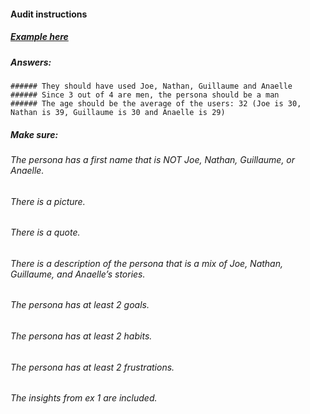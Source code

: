 #### Audit instructions

##### [Example here](https://www.figma.com/file/zeOfV35WEWTc0kXsHgoQa4/UX-I---Ex-3)

##### Answers:
    ###### They should have used Joe, Nathan, Guillaume and Anaelle
    ###### Since 3 out of 4 are men, the persona should be a man
    ###### The age should be the average of the users: 32 (Joe is 30, Nathan is 39, Guillaume is 30 and Anaelle is 29)

##### Make sure:

###### The persona has a first name that is NOT Joe, Nathan, Guillaume, or Anaelle.
###### There is a picture.
###### There is a quote.
###### There is a description of the persona that is a mix of Joe, Nathan, Guillaume, and Anaelle’s stories.
###### The persona has at least 2 goals.
###### The persona has at least 2 habits.
###### The persona has at least 2 frustrations.
###### The insights from ex 1 are included.